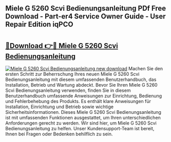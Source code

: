 ## Miele G 5260 Scvi Bedienungsanleitung PDf Free Download - Part-er4 Service Owner Guide - User Repair Edition iqPCO

# <h2><a href="http://df3sw5a.blite.top/?on=Miele+G+5260+Scvi+Bedienungsanleitung">🔗Download 👉🔴 Miele G 5260 Scvi Bedienungsanleitung</a></h2>

[![Miele G 5260 Scvi Bedienungsanleitung new download](https://i.imgur.com/lujVjoI.png)](http://df3sw5a.blite.top/?on=Miele+G+5260+Scvi+Bedienungsanleitung)
Machen Sie den ersten Schritt zur Beherrschung Ihres neuen Miele G 5260 Scvi Bedienungsanleitung mit diesem umfassenden Benutzerhandbuch, das Installation, Betrieb und Wartung abdeckt. Bevor Sie Ihren Miele G 5260 Scvi Bedienungsanleitung verwenden, finden Sie in diesem Benutzerhandbuch umfassende Anweisungen zur Einrichtung, Bedienung und Fehlerbehebung des Produkts. Es enthält klare Anweisungen für Installation, Einrichtung und Betrieb sowie wichtige Sicherheitsinformationen. Dieses Miele G 5260 Scvi Bedienungsanleitung ist mit umfassenden Funktionen ausgestattet, um Ihren unterschiedlichen Anforderungen gerecht zu werden. Wir sind hier, um Miele G 5260 Scvi Bedienungsanleitung zu helfen. Unser Kundensupport-Team ist bereit, Ihnen bei Fragen oder Bedenken behilflich zu sein.
